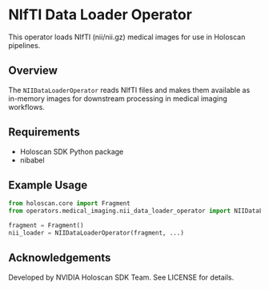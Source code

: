 # NIfTI Data Loader Operator

This operator loads NIfTI (nii/nii.gz) medical images for use in Holoscan pipelines.

## Overview

The `NIIDataLoaderOperator` reads NIfTI files and makes them available as in-memory images for downstream processing in medical imaging workflows.

## Requirements

- Holoscan SDK Python package
- nibabel

## Example Usage

```python
from holoscan.core import Fragment
from operators.medical_imaging.nii_data_loader_operator import NIIDataLoaderOperator

fragment = Fragment()
nii_loader = NIIDataLoaderOperator(fragment, ...)
```

## Acknowledgements

Developed by NVIDIA Holoscan SDK Team. See LICENSE for details.
